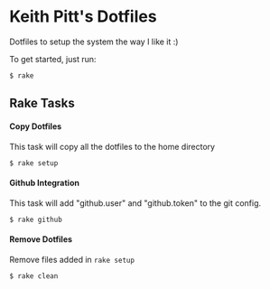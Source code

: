 # Keith Pitt's Dotfiles

Dotfiles to setup the system the way I like it :)

To get started, just run:

    $ rake

## Rake Tasks

#### Copy Dotfiles

This task will copy all the dotfiles to the home directory

    $ rake setup

#### Github Integration

This task will add "github.user" and "github.token" to the git config.

    $ rake github

#### Remove Dotfiles

Remove files added in `rake setup`

    $ rake clean

